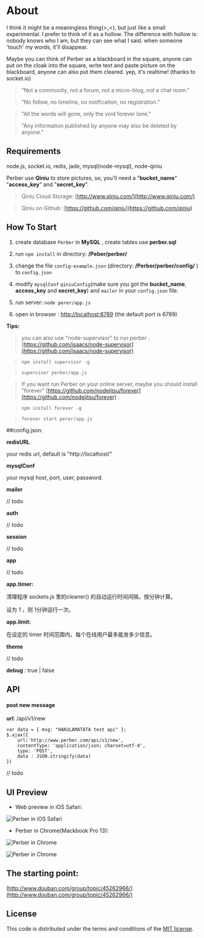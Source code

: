 # About

I think it might be a meaningless thing(>_<), but just like a small experimental. I prefer to think of it as a hollow. The difference with hollow is: nobody knows who I am, but they can see what I said. when someone 'touch' my words, it'll disappear.

Maybe you can think of Perber as a blackboard in the square, anyone can put on the cloak into the square, write text and paste picture on the blackboard, anyone can also put them cleared. yep, it's realtime! (thanks to socket.io)

> "Not a community, not a forum, not a micro-blog, not a chat room."

> "No follow, no timeline, no notification, no registration."

> "All the words will gone, only the void forever lone."

> "Any information published by anyone may also be deleted by anyone."

## Requirements

node.js, socket.io, redis, jade, mysql(node-mysql), node-qiniu

Perber use **Qiniu** to store pictures, so, you'll need a "**bucket_name**" "**access_key**" and "**secret_key**".

> Qiniu Cloud Storage: [http://www.qiniu.com/](http://www.qiniu.com/) 

> Qiniu on Github: [https://github.com/qiniu](https://github.com/qiniu)

## How To Start

1. create database `Perber` in **MySQL** , create tables use **perber.sql**

2. run `npm install` in directory: **/Peber/perber/**

3. change the file `config-example.json` (directory: **/Perber/perber/config/** ) to `config.json`

4. modify `mysqlConf` `qiniuConfig`(make sure you got the **bucket_name**, **access_key** and **secret_key**) and `mailer` in your `config.json` file.

5. run server: `node perer/app.js`

6. open in browser : [http://localhost:6789](http://localhost:6789) (the default port is 6789)


**Tips:**

> you can also use "node-supervisor" to run perber : [https://github.com/isaacs/node-supervisor](https://github.com/isaacs/node-supervisor)

> `npm install supervisor -g`

> `supervisor perber/app.js`

>If you want run Perber on your online server, maybe you should install "forever" [https://github.com/nodejitsu/forever](https://github.com/nodejitsu/forever) :

> `npm install forever -g` 
 
> `forever start perer/app.js` 


##config.json:

**redisURL**

your redis url, default is "http://localhost/"

**mysqlConf**

your mysql host, port, user, password.


**mailer**

// todo

**auth**

// todo

**session**

// todo

**app**

// todo

**app.timer:**

清理程序 sockets.js 里的cleaner() 的自动运行时间间隔，按分钟计算。

设为 1 ，则 1分钟运行一次。

**app.limit:**

在设定的 timer 时间范围内，每个在线用户最多能发多少信息。

**theme**

// todo

**debug** : true | false


## API

#### post new message

**url**: /api/v1/new

```
var data = { msg: "HAKULAMATATA test api" };
$.ajax({
    url:'http://www.perber.com/api/v1/new',
    contentType: 'application/json; charset=utf-8',
    type: 'POST',
    data : JSON.stringify(data)
})
```

// todo





## UI Preview

* Web preview in iOS Safari:

![Perber in iOS Safari](http://ww2.sinaimg.cn/large/61b8bbf4tw1eg3q0lcsc5j20cn0m8dhz.jpg)

* Perber in Chrome(Mackbook Pro 13):

![Perber in Chrome](http://ww1.sinaimg.cn/large/61b8bbf4tw1eg3okf24rij21340vk0yl.jpg)

![Perber in Chrome](http://ww1.sinaimg.cn/large/61b8bbf4tw1eg3olvkq95j20on0q60vm.jpg)


## The starting point:
[http://www.douban.com/group/topic/45262966/](http://www.douban.com/group/topic/45262966/)

## License

This code is distributed under the terms and conditions of the [MIT license](LICENSE).


